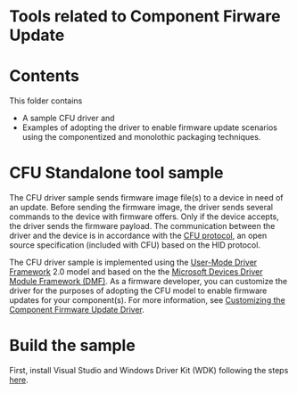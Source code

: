 # Tools related to Component Firware Update
# Contents
This folder contains 
- A sample CFU driver and 
- Examples of adopting the driver to enable firmware update scenarios using the componentized and monolothic packaging techniques.

# CFU Standalone tool sample

The CFU driver sample sends firmware image file(s) to a device in need of an update. Before sending the firmware image, the driver sends several commands to the device with firmware offers. Only if the device accepts, the driver sends the firmware payload. The communication between the driver and the device is in accordance with the [CFU protocol](https://github.com/Microsoft/CFU/tree/master/Documentation/CFU-Protocol), an open source specification (included with CFU) based on the HID protocol.

The CFU driver sample is implemented using the [User-Mode Driver Framework](https://docs.microsoft.com/en-us/windows-hardware/drivers/wdf/overview-of-the-umdf) 2.0 model and based on the the [Microsoft Devices Driver Module Framework (DMF)](https://blogs.windows.com/buildingapps/2018/08/15/introducing-driver-module-framework/).
As a firmware developer, you can customize the driver for the purposes of adopting the CFU model to enable firmware updates for your component(s). For more information, see [Customizing the Component Firmware Update Driver](https://github.com/Microsoft/CFU/blob/master/Documentation/CFU-Driver/cfu-driver.md).

# Build the sample

First, install Visual Studio and Windows Driver Kit (WDK) following the steps [here](https://docs.microsoft.com/en-us/windows-hardware/drivers/download-the-wdk).
